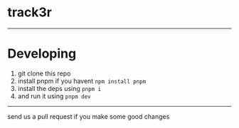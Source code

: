 # track3r

---

# Developing

1. git clone this repo
2. install pnpm if you havent `npm install pnpm`
3. install the deps using `pnpm i`
4. and run it using `pnpm dev`

---

send us a pull request if you make some good changes
